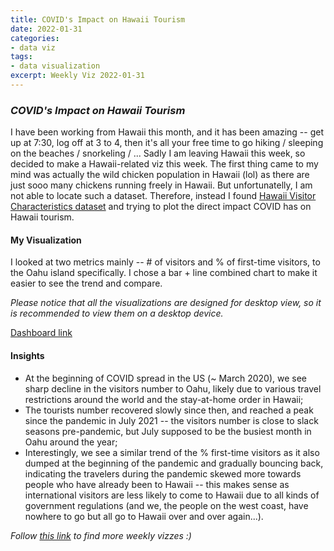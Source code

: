 ```yaml
---
title: COVID's Impact on Hawaii Tourism
date: 2022-01-31
categories:
- data viz
tags:
- data visualization
excerpt: Weekly Viz 2022-01-31
---
```


### *COVID's Impact on Hawaii Tourism*

I have been working from Hawaii this month, and it has been amazing -- get up at 7:30, log off at 3 to 4, then it's all your free time to go hiking / sleeping on the beaches / snorkeling / ... Sadly I am leaving Hawaii this week, so decided to make a Hawaii-related viz this week. The first thing came to my mind was actually the wild chicken population in Hawaii (lol) as there are just sooo many chickens running freely in Hawaii. But unfortunatelly, I am not able to locate such a dataset. Therefore, instead I found [Hawaii Visitor Characteristics dataset](https://data.uhero.hawaii.edu/dvw/#/module/char) and trying to plot the direct impact COVID has on Hawaii tourism.  

#### My Visualization

I looked at two metrics mainly -- # of visitors and % of first-time visitors, to the Oahu island specifically. I chose a bar + line combined chart to make it easier to see the trend and compare.  

*Please notice that all the visualizations are designed for desktop view, so it is recommended to view them on a desktop device.*  

<div class='tableauPlaceholder' id='viz1643697582499' style='position: relative'>
  <object class='tableauViz'  style='display:none;'>
    <param name='host_url' value='https%3A%2F%2Fpublic.tableau.com%2F' />
    <param name='embed_code_version' value='3' />
    <param name='site_root' value='' />
    <param name='name' value='20220131COVIDsImpactonHawaiiTourism&#47;COVIDsImpactonHawaiiTourism' />
    <param name='tabs' value='no' />
    <param name='toolbar' value='yes' />
    <param name='animate_transition' value='yes' />
    <param name='display_static_image' value='yes' />
    <param name='display_spinner' value='yes' />
    <param name='display_overlay' value='yes' />
    <param name='display_count' value='yes' />
    <param name='language' value='en-US' />
    <param name='filter' value='publish=yes' />
  </object></div>         
  <script type='text/javascript'>          
  var divElement = document.getElementById('viz1643697582499');     
  var vizElement = divElement.getElementsByTagName('object')[0];         
  if ( divElement.offsetWidth > 800 ) { vizElement.style.width='800px';vizElement.style.height='627px';} else if ( divElement.offsetWidth > 500 ) { vizElement.style.width='800px';vizElement.style.height='627px';} else { vizElement.style.width='100%';vizElement.style.height='727px';} 
  var scriptElement = document.createElement('script');              
  scriptElement.src = 'https://public.tableau.com/javascripts/api/viz_v1.js';   
  vizElement.parentNode.insertBefore(scriptElement, vizElement);       
</script>
  
[Dashboard link](https://public.tableau.com/views/20220131COVIDsImpactonHawaiiTourism/COVIDsImpactonHawaiiTourism?:language=en-US&publish=yes&:display_count=n&:origin=viz_share_link)
  
#### Insights
* At the beginning of COVID spread in the US (~ March 2020), we see sharp decline in the visitors number to Oahu, likely due to various travel restrictions around the world and the stay-at-home order in Hawaii;  
* The tourists number recovered slowly since then, and reached a peak since the pandemic in July 2021 -- the visitors number is close to slack seasons pre-pandemic, but July supposed to be the busiest month in Oahu around the year;  
* Interestingly, we see a similar trend of the % first-time visitors as it also dumped at the beginning of the pandemic and gradually bouncing back, indicating the travelers during the pandemic skewed more towards people who have already been to Hawaii -- this makes sense as international visitors are less likely to come to Hawaii due to all kinds of government regulations (and we, the people on the west coast, have nowhere to go but all go to Hawaii over and over again...). 
 
*Follow [this link](https://yudong-94.github.io/personal-website/project/WeeklyViz2022/) to find more weekly vizzes :)*
